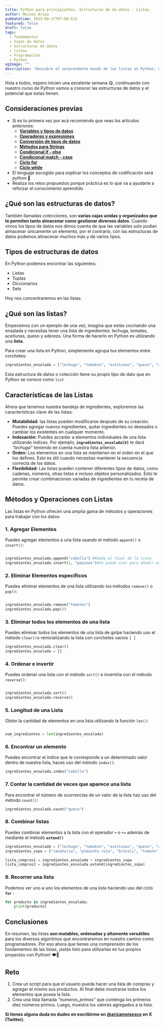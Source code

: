 ```yaml
---
title: Python para principiantes. Estructuras de de datos - Listas.
author: Moises Ariza
pubDatetime: 2023-09-17T07:00:51Z
featured: false
draft: false
tags:
  - fundamentos
  - tipos de datos
  - estructuras de datos
  - listas
  - Programación
  - Python
ogImage: ""
description: "Descubre el sorprendente mundo de las listas en Python, una herramienta poderosa para organizar y manipular datos de manera flexible.🚀"
---
```

Hola a todos, espero inicien una excelente semana 😋, continuando con nuestro curso de Python vamos a conocer las estructuras de datos  y el potencial que estas tienen. 

## **Consideraciones previas**

- Si es tu primera vez por acá recomiendo que veas los artículos anteriores:
    - **[Variables y tipos de datos](https://arizamoises.co/posts/python-para-principiantes-variables-y-tipos-de-datos/)**
    - **[Operadores y expresiones](https://arizamoises.co/posts/python-para-principiantes-operadores-y-expresiones/)**
    - [**Conversión de tipos de datos**](https://arizamoises.co/posts/python-para-principiantes-conversi%C3%B3n-de-tipos-de-datos-b%C3%A1sicos/)
    - [**Métodos para Strings**](https://arizamoises.co/posts/python-para-principiantes-m%C3%A9todos-para-tipos-de-datos-string/)
    - **[Condicional if - else](https://arizamoises.co/posts/python-para-principiantes-estructuras-de-control-de-flujo---condicionales-if---else/)**
    - [**Condicional match - case**](https://arizamoises.co/posts/python-para-principiantes-estructuras-de-control-de-flujo---condicionales-match---case/)
    - **[Ciclo for](https://arizamoises.co/posts/python-para-principiantes-estructuras-de-control-de-flujo---bucle-for/)**
    - [**Ciclo while**](https://arizamoises.co/posts/python-para-principiantes-estructuras-de-control-de-flujo---bucle-while/)
- El lenguaje escogido para explicar los conceptos de codificación será python 🐍
- Realiza los retos propuestos porque práctica es lo que va a ayudarte a reforzar el conocimiento aprendido

## ¿Qué son las estructuras de datos?

También llamadas colecciones, son **varias cajas unidas y organizados que te permiten tanto almacenar como gestionar diversos datos**. Cuando vimos los tipos de datos nos dimos cuenta de que las variables solo podían almacenar únicamente un elemento, por el contrario, con las estructuras de datos podemos almacenar muchos más y de varios tipos.

## Tipos de estructuras de datos

En Python podemos encontrar las siguientes:

- Listas
- Tuplas
- Diccionarios
- Sets

Hoy nos concentraremos en las listas.

## ¿Qué son las listas?

Empecemos con un ejemplo de una vez, imagina que estás cocinando una ensalada y necesitas tener una lista de ingredientes: lechuga, tomates, aceitunas, queso y aderezo. Una forma de hacerlo en Python es utilizando una **lista**. 

Para crear una lista en Python, simplemente agrupa tus elementos entre corchetes:

```python
ingredientes_ensalada = ["lechuga", "tomates", "aceitunas", "queso", "aderezo"]
```

Esta estructura de datos o colección tiene su propio tipo de dato que en Python se conoce como `list`

## **Características de las Listas**

Ahora que tenemos nuestra bandeja de ingredientes, exploremos las características clave de las listas:

- **Mutabilidad:** las listas pueden modificarse después de su creación. Puedes agregar nuevos ingredientes, quitar ingredientes no deseados o cambiar los existentes en cualquier momento.
- **Indexación:** Puedes acceder a elementos individuales de una lista utilizando índices. Por ejemplo, **`ingredientes_ensalada[0]`** te dará *"lechuga"* teniendo en cuenta nuestra lista anterior.
- **Orden:** Los elementos en una lista se mantienen en el orden en el que los defines. Esto es útil cuando necesitas mantener la secuencia correcta de los datos.
- **Flexibilidad:** Las listas pueden contener diferentes tipos de datos, como cadenas, números, otras listas e incluso objetos personalizados. Esto te permite crear combinaciones variadas de ingredientes en tu receta de datos.

## **Métodos y Operaciones con Listas**

Las listas en Python ofrecen una amplia gama de métodos y operaciones para trabajar con los datos:

### **1. Agregar Elementos**

Puedes agregar elementos a una lista usando el método `append()` o `insert()`:

```python

ingredientes_ensalada.append("cebolla") #Añada al final de la lista
ingredientes_ensalada.insert(2, "pepinos")#Se puede usar para añadir en cualquier posición
```

### **2. Eliminar Elementos específicos**

Puedes eliminar elementos de una lista utilizando los métodos `remove()` o `pop()`:

```python

ingredientes_ensalada.remove("tomates")
ingredientes_ensalada.pop(3)
```

### 3. Eliminar todos los elementos de una lista

Puedes eliminar todos los elementos de una lista de golpe haciendo uso el método `clear()`o reinicializando la lista con corchetes vacíos `[ ]`

```python
ingredientes_ensalada.clear() 
ingredientes_ensalada = []
```

### 4. Ordenar e invertir

Puedes ordenar una lista con el método `sort()` e invertirla con el método `reverse()`:

```python

ingredientes_ensalada.sort()
ingredientes_ensalada.reverse()
```

### 5. Longitud de una Lista

Obtén la cantidad de elementos en una lista utilizando la función `len()`:

```python

num_ingredientes = len(ingredientes_ensalada)
```

### 6. Encontrar un elemento

Puedes encontrar el índice que le corresponde a un determinado valor dentro de nuestra lista, haces uso del método `index()`:

```python
ingredientes_ensalada.index("cebolla")
```

### 7. Contar la cantidad de veces que aparece una lista

Para encontrar el número de ocurrencias de un valor de la lista haz uso del método `count()`:

```python
ingredientes_ensalada.count("queso")
```

### 8. Combinar listas

Puedes combinar elementos a la lista con el operador `+` o `+=` además de mediante el método **`extend()`**

```python
ingredientes_ensalada = ["lechuga", "tomates", "aceitunas", "queso", "aderezo"]
ingredientes_sopa = ["zanahoria", "pimiento rojo", "brócoli", "tomate", "calabacín"]

lista_compras1 = ingredientes_ensalada + ingredientes_sopa
lista_compras2 = ingredientes_ensalada.extend(ingredientes_sopa)
```

### 9. Recorrer una lista

Podemos ver uno a uno los elementos de una lista haciendo uso del ciclo **`for`** :

```python
for producto in ingredientes_ensalada:
	print(producto)
```

## **Conclusiones**

En resumen, las listas  **son mutables, ordenadas y altamente versátiles** para los diversos algoritmos que encontraremos en nuestro camino como programadores. Por eso ahora que tienes una comprensión de los fundamentos de las listas, ¡estás listo para utilizarlas en tus propios proyectos con Python! 🍽️🐍

## Reto

1. Crea un script para que el usuario pueda hacer una lista de compras y agregar el mismo sus productos. Al final debe mostrarse todos los elementos que posea la lista.
2. Crea una lista llamada *“numeros_primos”* que contenga los primeros diez números primos. Luego, muestra los valores agregados a la lista.

**Si tienes alguna duda no dudes en escribirme en [@arizamoisesco](https://twitter.com/arizamoisesCO) en X (Twitter).**